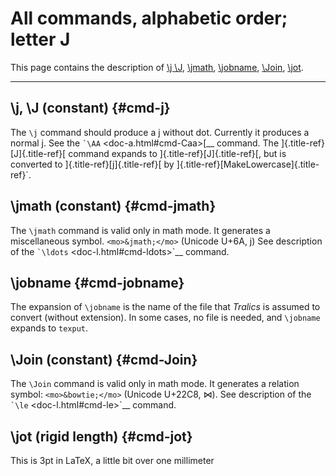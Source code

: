 All commands, alphabetic order; letter J
========================================

This page contains the description of [\\j \\J](#cmd-j),
[\\jmath](#cmd-jmath), [\\jobname](#cmd-jobname), [\\Join](#cmd-Join),
[\\jot](#cmd-jot).

------------------------------------------------------------------------

\\j, \\J (constant) {#cmd-j}
-------------------

The `\j` command should produce a j without dot. Currently it produces a
normal j. See the `` `\AA `` \<doc-a.html\#cmd-Caa\>[\_\_ command. The
]{.title-ref}[J]{.title-ref}[ command expands to
]{.title-ref}[J]{.title-ref}[, but is converted to
]{.title-ref}[j]{.title-ref}[ by
]{.title-ref}[MakeLowercase]{.title-ref}\`.

\\jmath (constant) {#cmd-jmath}
------------------

The `\jmath` command is valid only in math mode. It generates a
miscellaneous symbol. `<mo>&jmath;</mo>` (Unicode U+6A, j) See
description of the `` `\ldots `` \<doc-l.html\#cmd-ldots\>\`\_\_
command.

\\jobname {#cmd-jobname}
---------

The expansion of `\jobname` is the name of the file that *Tralics* is
assumed to convert (without extension). In some cases, no file is
needed, and `\jobname` expands to `texput`.

\\Join (constant) {#cmd-Join}
-----------------

The `\Join` command is valid only in math mode. It generates a relation
symbol: `<mo>&bowtie;</mo>` (Unicode U+22C8, ⋈). See description of the
`` `\le `` \<doc-l.html\#cmd-le\>\`\_\_ command.

\\jot (rigid length) {#cmd-jot}
--------------------

This is 3pt in LaTeX, a little bit over one millimeter
